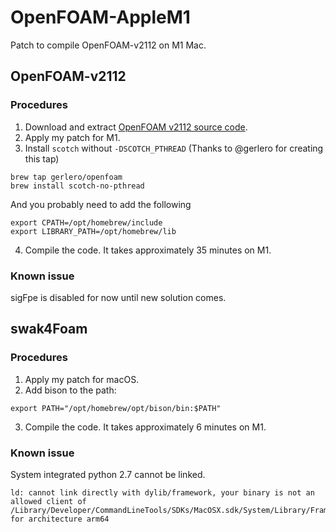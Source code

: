 # OpenFOAM-AppleM1

Patch to compile OpenFOAM-v2112 on M1 Mac.

## OpenFOAM-v2112
### Procedures
1. Download and extract [OpenFOAM v2112 source code](https://dl.openfoam.com/source/v2112/OpenFOAM-v2112.tgz).
2. Apply my patch for M1.
3. Install `scotch` without `-DSCOTCH_PTHREAD` (Thanks to @gerlero for creating this tap)
```
brew tap gerlero/openfoam
brew install scotch-no-pthread
```

And you probably need to add the following
```
export CPATH=/opt/homebrew/include
export LIBRARY_PATH=/opt/homebrew/lib
```
4. Compile the code. It takes approximately 35 minutes on M1.

### Known issue
sigFpe is disabled for now until new solution comes.

## swak4Foam
### Procedures
1. Apply my patch for macOS.
2. Add bison to the path:
```
export PATH="/opt/homebrew/opt/bison/bin:$PATH"
```
3. Compile the code. It takes approximately 6 minutes on M1.

### Known issue
System integrated python 2.7 cannot be linked.
```
ld: cannot link directly with dylib/framework, your binary is not an allowed client of /Library/Developer/CommandLineTools/SDKs/MacOSX.sdk/System/Library/Frameworks/Python.framework/Versions/2.7/lib/python2.7/config/libpython2.7.tbd for architecture arm64
```
